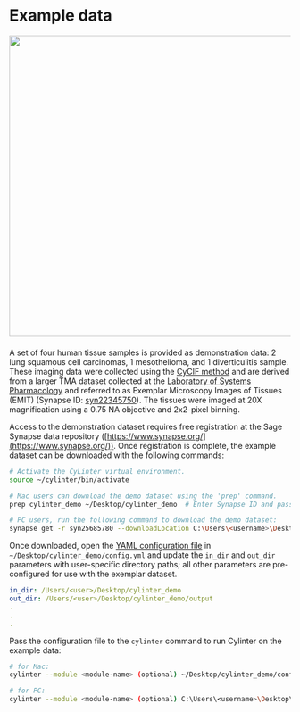 # Example data

<img align="right" src="/assets/images/cores.png" width="540" style="padding-left: 30px; padding-bottom: 20px;"> A set of four human tissue samples is provided as demonstration data: 2 lung squamous cell carcinomas, 1 mesothelioma, and 1 diverticulitis sample. These imaging data were collected using the [CyCIF method](https://www.cycif.org/) and are derived from a larger TMA dataset collected at the [Laboratory of Systems Pharmacology](https://hits.harvard.edu/the-program/laboratory-of-systems-pharmacology/about/) and referred to as Exemplar Microscopy Images of Tissues (EMIT) (Synapse ID: [syn22345750](https://www.synapse.org/#!Synapse:syn22345750)). The tissues were imaged at 20X magnification using a 0.75 NA objective and 2x2-pixel binning.

Access to the demonstration dataset requires free registration at the Sage Synapse data repository ([https://www.synapse.org/](https://www.synapse.org/)). Once registration is complete, the example dataset can be downloaded with the following commands:

``` bash
# Activate the CyLinter virtual environment.
source ~/cylinter/bin/activate

# Mac users can download the demo dataset using the 'prep' command.
prep cylinter_demo ~/Desktop/cylinter_demo  # Enter Synapse ID and password when prompted.

# PC users, run the following command to download the demo dataset:  
synapse get -r syn25685780 --downloadLocation C:\Users\<username>\Desktop\cylinter_demo --multiThreaded
```

Once downloaded, open the [YAML configuration file](/input#yaml-configuration-file) in `~/Desktop/cylinter_demo/config.yml` and update the `in_dir` and `out_dir` parameters with user-specific directory paths; all other parameters are pre-configured for use with the exemplar dataset.

```yaml
in_dir: /Users/<user>/Desktop/cylinter_demo
out_dir: /Users/<user>/Desktop/cylinter_demo/output
.
.
.
```

Pass the configuration file to the `cylinter` command to run Cylinter on the example data:

``` bash
# for Mac:
cylinter --module <module-name> (optional) ~/Desktop/cylinter_demo/config.yml  

# for PC:
cylinter --module <module-name> (optional) C:\Users\<username>\Desktop\cylinter_demo\config.yml
```
